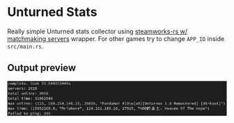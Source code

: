 # Unturned Stats

Really simple Unturned stats collector using [steamworks-rs w/ matchmaking servers](https://github.com/ymo-4/steamworks-rs) wrapper. For other games try to change `APP_ID` inside `src/main.rs`.

## Output preview

<img src="./img/output.png">